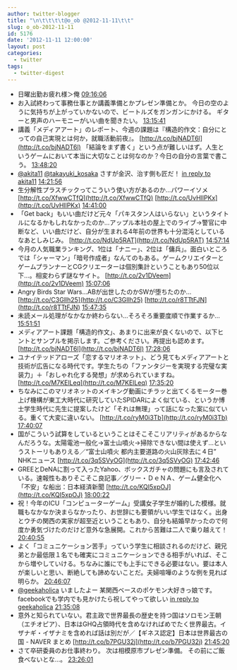 ```yaml
---
author: twitter-blogger
title: "\n\t\t\t\t@o_ob @2012-11-11\t\t"
slug: o_ob-2012-11-11
id: 5176
date: '2012-11-11 12:00:00'
layout: post
categories:
  - twitter
tags:
  - twitter-digest
---
```


*   日曜出勤お疲れ様＞俺 [09:16:06](http://twitter.com/o_ob/statuses/267420400626069504)
*   お入試終わって事務仕事とか講義準備とかプレゼン準備とか。 今日の空のように気持ちが上がっていかないので、ビートルズをガンガンにかける。 ギターと男声のハーモニーがいい曲を聞きたい。 [13:15:41](http://twitter.com/o_ob/statuses/267480692768768000)
*   講義「メディアアート」のレポート、今週の課題は『構造的作文：自分にとっての自己実現とは何か，就職活動前夜』。 [http://t.co/bjNADT6l](http://t.co/bjNADT6l) 「結論をまず書く」という点が難しいはず。人生というゲームにおいて本当に大切なことは何なのか？今日の自分の言葉で書こう。 [13:48:20](http://twitter.com/o_ob/statuses/267488911385849856)
*   [@akita11](http://twitter.com/akita11) [@takayuki_kosaka](http://twitter.com/takayuki_kosaka) さすが金沢、治す側も匠だ！ [in reply to akita11](http://twitter.com/akita11/statuses/267452487873748994) [14:21:56](http://twitter.com/o_ob/statuses/267497367652159488)
*   生分解性プラスチックってこういう使い方があるのか…パワーイソメ [http://t.co/XfwwCTfQ](http://t.co/XfwwCTfQ) [http://t.co/UvHllPKx](http://t.co/UvHllPKx) [14:41:00](http://twitter.com/o_ob/statuses/267502163570331648)
*   「Get back」もいい曲だけど元々「パキスタン人はいらない」というタイトルになるかもしれなかったのか…アップル本社の屋上でのライブ→警官に中断など、いい曲だけど、自分が生まれる4年前の世界も十分混沌としているなあとしみじみ。 [http://t.co/NdUp5RAT](http://t.co/NdUp5RAT) [14:57:14](http://twitter.com/o_ob/statuses/267506251108347904)
*   今月の人気職業ランキング、1位は「ナニー」、2位は「傭兵」。面白いところでは「シャーマン」「暗号作成者」なんてのもある。ゲームクリエイターとゲームプランナーとCGクリエーターは個別集計ということもあり50位以下…。相変わらず謎なサイト。 [http://t.co/2v1DVeem](http://t.co/2v1DVeem) [15:07:06](http://twitter.com/o_ob/statuses/267508730785050624)
*   Angry Birds Star Wars...ABが出世したのかSWが堕ちたのか… [http://t.co/C3Gllh25](http://t.co/C3Gllh25) [http://t.co/r8TTtFJN](http://t.co/r8TTtFJN) [15:47:35](http://twitter.com/o_ob/statuses/267518918493626369)
*   未読メール処理がなかなか終わらない...そろそろ重要度順で作業するか… [15:51:51](http://twitter.com/o_ob/statuses/267519993464369152)
*   メディアアート課題「構造的作文」、あまりに出来が良くないので、以下ヒントとサンプルを掲示します。ご参考ください。再提出も認めます。 [http://t.co/bjNADT6l](http://t.co/bjNADT6l) [17:28:06](http://twitter.com/o_ob/statuses/267544215968440320)
*   ユナイテッドアローズ「恋するマリオネット」、どう見てもメディアアートと技術が広告になる時代です。学生たちの「ファンタジーを実現する完璧な実装力」＋「おしゃれ化する発想」が求められていますね。 [http://t.co/M7KElLeq](http://t.co/M7KElLeq) [17:35:20](http://twitter.com/o_ob/statuses/267546037156204545)
*   ちなみにこのマリオネットのメイキング動画にチラッと出てくるモーター巻上げ機構が東工大時代に研究していたSPIDARによく似ている、というか博士学生時代に先生に提案したけど「それは無理」って話になった案に似ている。重くて大変に違いない。 [http://t.co/ryM0i3Tb](http://t.co/ryM0i3Tb) [17:40:07](http://twitter.com/o_ob/statuses/267547240942415872)
*   国がこういう試算をしているということはそこそこリアリティがあるからなんだろうな。太陽電池一般化→富士山噴火→掃除できない間は使えず…というストーリもありえる／“富士山噴火 都内主要道路の火山灰除去に４日”　NHKニュース [http://t.co/3q5SVyOG](http://t.co/3q5SVyOG) [17:42:46](http://twitter.com/o_ob/statuses/267547908105195520)
*   GREEとDeNAに割って入ったYahoo、ボックスガチャの問題にも言及されている。速報性もありそこそこ良記事／グリー・ＤｅＮＡ、ゲーム健全化へ「不安」な船出：日本経済新聞 [http://t.co/KQI5xpOJ](http://t.co/KQI5xpOJ) [18:00:22](http://twitter.com/o_ob/statuses/267552337466359808)
*   祝！今年のICU「コンピューターゲーム」受講女子学生が婚約した模様。就職もなかなか決まらなかったり、お世辞にも要領がいい学生ではなく。出身とウチの関西の実家が超至近ということもあり、自分も結婚早かったので何度か勇気づけたのだけど意外な急展開。これから苦難は二人で乗り越えて！ [20:40:55](http://twitter.com/o_ob/statuses/267592740253097984)
*   よく「コミュニケーション苦手」っていう学生に相談されるのだけど、親兄弟とか最低限１名でも確実にコミュニケーションできる相手がいれば、そこから増やしていける。ちなみに誰にでも上手にできる必要はない。要は本人が楽しいと思い、断絶しても諦めないことだ。夫婦喧嘩のような例を見れば明らか。 [20:46:07](http://twitter.com/o_ob/statuses/267594050511716352)
*   [@geekaholica](http://twitter.com/geekaholica) いましたよー 某関西ベースのポケモン大好きっ娘です。 facebookでも学内でも見かけたら祝してやって欲しい [in reply to geekaholica](http://twitter.com/geekaholica/statuses/267600908756582400) [21:35:08](http://twitter.com/o_ob/statuses/267606382965055489)
*   意外と知られていない。君主政で世界最長の歴史を持つ国はソロモン王朝（エチオピア）、日本はGHQ占領時代を含めなければめでたく世界最古。イザナギ・イザナミを含めれば話は別だが／【ギネス認定】日本は世界最古の国 - NAVER まとめ [http://t.co/b7PGU32j](http://t.co/b7PGU32j) [21:45:20](http://twitter.com/o_ob/statuses/267608952450191360)
*   さて卒研委員のお仕事終わり。 次は相模原市プレゼン準備。 その前にご飯食べないとな…。 [23:26:01](http://twitter.com/o_ob/statuses/267634290500706305)
